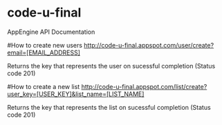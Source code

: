 # code-u-final

AppEngine API Documentation

#How to create new users
http://code-u-final.appspot.com/user/create?email=[EMAIL_ADDRESS]

Returns the key that represents the user on sucessful completion (Status code 201)

#How to create a new list
http://code-u-final.appspot.com/list/create?user_key=[USER_KEY]&list_name=[LIST_NAME]

Returns the key that represents the list on sucessful completion (Status code 201)




    

